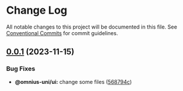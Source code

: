 # Change Log

All notable changes to this project will be documented in this file.
See [Conventional Commits](https://conventionalcommits.org) for commit guidelines.

## [0.0.1](https://github.com/west-wq/ominus/compare/@omnius-uni/ui@0.1.2...@omnius-uni/ui@0.0.1) (2023-11-15)

### Bug Fixes

- **@omnius-uni/ui:** change some files ([568794c](https://github.com/west-wq/ominus/commit/568794c8c69a382d7b6612c54c66e1fffc4c4dce))
